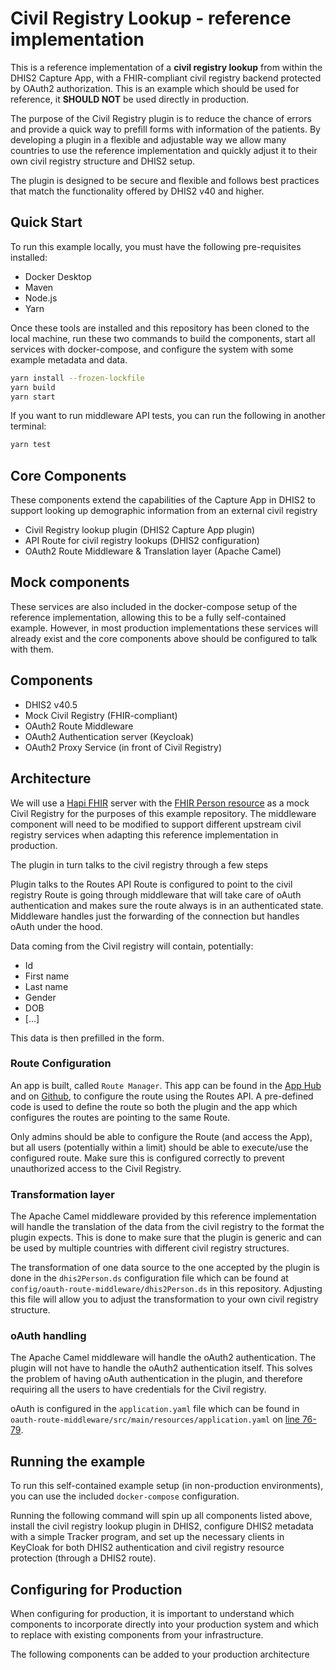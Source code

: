 # Civil Registry Lookup - reference implementation

This is a reference implementation of a **civil registry lookup** from within the DHIS2 Capture App, with a FHIR-compliant civil registry backend protected by OAuth2 authorization.  This is an example which should be used for reference, it **SHOULD NOT** be used directly in production.

The purpose of the Civil Registry plugin is to reduce the chance of errors and provide a quick way to prefill forms with information of the patients. By developing a plugin in a flexible and adjustable way we allow many countries to use the reference implementation and quickly adjust it to their own civil registry structure and DHIS2 setup. 

The plugin is designed to be secure and flexible and follows best practices that match the functionality offered by DHIS2 v40 and higher.


## Quick Start

To run this example locally, you must have the following pre-requisites installed:
* Docker Desktop
* Maven
* Node.js
* Yarn

Once these tools are installed and this repository has been cloned to the local machine, run these two commands to build the components, start all services with docker-compose, and configure the system with some example metadata and data.

```sh
yarn install --frozen-lockfile
yarn build
yarn start
```

If you want to run middleware API tests, you can run the following in another terminal:

```sh
yarn test
```

## Core Components

These components extend the capabilities of the Capture App in DHIS2 to support looking up demographic information from an external civil registry

* Civil Registry lookup plugin (DHIS2 Capture App plugin)
* API Route for civil registry lookups (DHIS2 configuration)
* OAuth2 Route Middleware & Translation layer (Apache Camel)

## Mock components

These services are also included in the docker-compose setup of the reference implementation, allowing this to be a fully self-contained example.  However, in most production implementations these services will already exist and the core components above should be configured to talk with them.

## Components

* DHIS2 v40.5
* Mock Civil Registry (FHIR-compliant)
* OAuth2 Route Middleware
* OAuth2 Authentication server (Keycloak)
* OAuth2 Proxy Service (in front of Civil Registry)

## Architecture

We will use a [Hapi FHIR](https://hapifhir.io/) server with the [FHIR Person resource](https://www.hl7.org/fhir/person.html) as a mock Civil Registry for the purposes of this example repository.  The middleware component will need to be modified to support different upstream civil registry services when adapting this reference implementation in production.

The plugin in turn talks to the civil registry through a few steps

Plugin talks to the Routes API
Route is configured to point to the civil registry
Route is going through middleware that will take care of oAuth authentication and makes sure the route always is in an authenticated state. 
Middleware handles just the forwarding of the connection but handles oAuth under the hood.

Data coming from the Civil registry will contain, potentially:
- Id
- First name
- Last name
- Gender
- DOB
- [...]

This data is then prefilled in the form.

### Route Configuration
An app is built, called `Route Manager`. This app can be found in the [App Hub](https://apps.dhis2.org/app/5dbe9ab8-46bd-411e-b22f-905f08a81d78) and on [Github](https://github.com/dhis2/route-manager-app), to configure the route using the Routes API. A pre-defined code is used to define the route so both the plugin and the app which configures the routes are pointing to the same Route. 

Only admins should be able to configure the Route (and access the App), but all users (potentially within a limit) should be able to execute/use the configured route. Make sure this is configured correctly to prevent unauthorized access to the Civil Registry.

### Transformation layer
The Apache Camel middleware provided by this reference implementation will handle the translation of the data from the civil registry to the format the plugin expects. This is done to make sure that the plugin is generic and can be used by multiple countries with different civil registry structures.

The transformation of one data source to the one accepted by the plugin is done in the `dhis2Person.ds` configuration file which can be found at `config/oauth-route-middleware/dhis2Person.ds` in this repository. Adjusting this file will allow you to adjust the transformation to your own civil registry structure.

### oAuth handling
The Apache Camel middleware will handle the oAuth2 authentication. The plugin will not have to handle the oAuth2 authentication itself. This solves the problem of having oAuth authentication in the plugin, and therefore requiring all the users to have credentials for the Civil registry. 

oAuth is configured in the `application.yaml` file which can be found in `oauth-route-middleware/src/main/resources/application.yaml` on [line 76-79](https://github.com/dhis2/reference-civil-registry-lookup/blob/084ea4554918cab85afcb6f2a819c95c5fbece90/oauth-route-middleware/src/main/resources/application.yaml#L76-L79). 

## Running the example

To run this self-contained example setup (in non-production environments), you can use the included `docker-compose` configuration.

Running the following command will spin up all components listed above, install the civil registry lookup plugin in DHIS2, configure DHIS2 metadata with a simple Tracker program, and set up the necessary clients in KeyCloak for both DHIS2 authentication and civil registry resource protection (through a DHIS2 route).

## Configuring for Production

When configuring for production, it is important to understand which components to incorporate directly into your production system and which to replace with existing components from your infrastructure.

The following components can be added to your production architecture 

